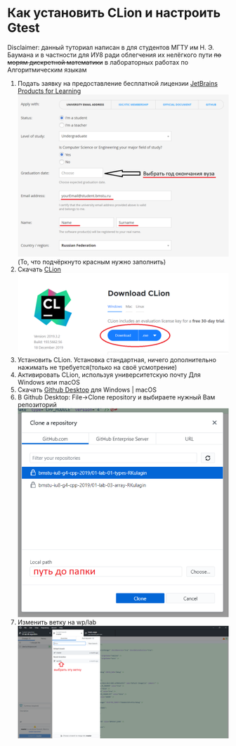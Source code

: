 # Как установить CLion и настроить Gtest

Disclaimer: данный туториал написан в для студентов МГТУ им Н. Э. Баумана и в частности для ИУ8 ради облегчения их нелёгкого пути ~~по морям дискретной математики~~ в лабораторных работах по Алгоритмическим языкам

1. Подать заявку на предоставление бесплатной лицензии [JetBrains Products for Learning](https://www.jetbrains.com/shop/eform/students)
![Скриншот с сайта подачи заявки](https://github.com/RKulagin/Clion-GTest/blob/inWork/img/studentsLicence.png)
(То, что подчёркнуто красным нужно заполнить)
2. Скачать [CLion](https://www.jetbrains.com/clion/)
![Скриншот с сайта загрузки](https://github.com/RKulagin/Clion-GTest/blob/inWork/img/downloadCLion.png)
3. Установить CLion. 
Установка стандартная, ничего дополнительно нажимать не требуется(только на своё усмотрение)
4. Активировать CLion, используя университетскую почту
Для Windows или macOS
5. Скачать [Github Desktop](https://desktop.github.com/) для Windows | macOS
6. В Github Desktop: File->Clone repository и выбираете нужный Вам репозиторий
![Clone repository](https://github.com/RKulagin/Clion-GTest/blob/inWork/img/cloneRepo.png)
7. Изменить ветку на wp/lab
![Change branch](https://github.com/RKulagin/Clion-GTest/blob/inWork/img/branch.png)
